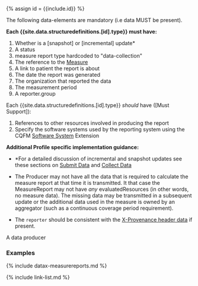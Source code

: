 {% assign id = {{include.id}} %}


The following data-elements are mandatory (i.e data MUST be present).

**Each {{site.data.structuredefinitions.[id].type}} must have:**

1. Whether is a [snapshot] or [incremental] update*
1. A status
1. measure report type hardcoded to "data-collection"
1. The reference to the [Measure]({{site.data.fhir.path}}measure.html)
1. A link to patient the report is about
1. The date the report was generated
1. The organization that reported the data
1. The measurement period
1. A reporter.group

Each {{site.data.structuredefinitions.[id].type}} *should* have ([Must Support]):

1. References to other resources involved in producing the report
1. Specify the software systems used by the reporting system using the CQFM [Software System]({{site.data.fhir.cqfm}}StructureDefinition-cqfm-softwaresystem.html) Extension

**Additional Profile specific implementation guidance:**

- *For a detailed discussion of incremental and snapshot updates see these sections on [Submit Data](datax.html#submit-updates) and [Collect Data](datax.html#collect-updates)

- The Producer may not have all the data that is required to calculate the measure report at that time it is transmitted. It that case the MeasureReport may not have *any* evaluatedResources (in other words, no measure data).  The missing data may be transmitted in a subsequent update or the additional data used in the measure is owned by an aggregator (such as a continuous coverage period requirement).

- The `reporter` should be consistent with the [X-Provenance header data]({{site.data.fhir.path}}provenance.html#header) if present.

A data producer

### Examples

{% include datax-measurereports.md %}

{% include link-list.md %}
